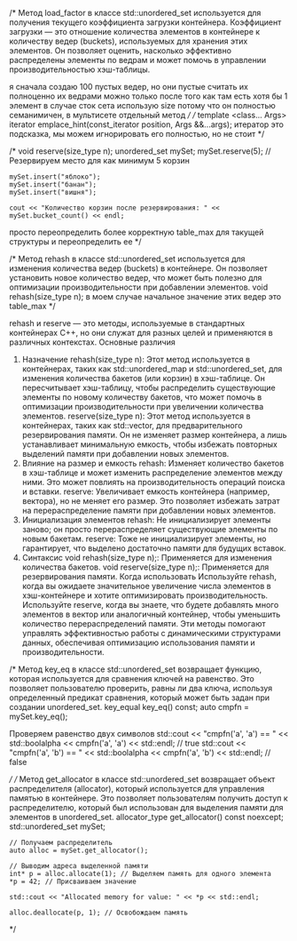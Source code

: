   /*
  Метод load_factor в классе std::unordered_set используется для получения
  текущего коэффициента загрузки контейнера. Коэффициент загрузки — это
  отношение количества элементов в контейнере к количеству ведер (buckets),
  используемых для хранения этих элементов. Он позволяет оценить, насколько
  эффективно распределены элементы по ведрам и может помочь в управлении
  производительностью хэш-таблицы.

  я сначала создаю 100 пустых ведер, но они пустые
  считать их полноценно их ведрами можно только после того как там есть хотя бы
  1 элемент в случае сток сета использую size потому что он полностью
  семанимичен, в мультисете отдельный метод
  */
  /*
    template <class... Args>
    iterator emplace_hint(const_iterator position, Args &&...args);
  итератор это подсказка, мы можем игнорировать его полностью, но не стоит
  */








  /*
  void reserve(size_type n);
   unordered_set<string> mySet;
    mySet.reserve(5); // Резервируем место для как минимум 5 корзин

    mySet.insert("яблоко");
    mySet.insert("банан");
    mySet.insert("вишня");

    cout << "Количество корзин после резервирования: " << mySet.bucket_count() << endl;

  просто переопределить более корректную table_max для такущей структуры
  и переопределить ее
  */

  /*
  Метод rehash в классе std::unordered_set используется для изменения количества
  ведер (buckets) в контейнере. Он позволяет установить новое количество ведер,
  что может быть полезно для оптимизации производительности при добавлении
  элементов.
  void rehash(size_type n);
  в моем случае начальное значение этих ведер это table_max
  */


rehash и reserve — это методы, используемые в стандартных контейнерах C++, но они служат для разных целей и применяются в различных контекстах.
Основные различия
1. Назначение
rehash(size_type n): Этот метод используется в контейнерах, таких как std::unordered_map и std::unordered_set, для изменения количества бакетов (или корзин) в хэш-таблице. Он пересчитывает хэш-таблицу, чтобы распределить существующие элементы по новому количеству бакетов, что может помочь в оптимизации производительности при увеличении количества элементов.
reserve(size_type n): Этот метод используется в контейнерах, таких как std::vector, для предварительного резервирования памяти. Он не изменяет размер контейнера, а лишь устанавливает минимальную емкость, чтобы избежать повторных выделений памяти при добавлении новых элементов.
2. Влияние на размер и емкость
rehash: Изменяет количество бакетов в хэш-таблице и может изменить распределение элементов между ними. Это может повлиять на производительность операций поиска и вставки.
reserve: Увеличивает емкость контейнера (например, вектора), но не меняет его размер. Это позволяет избежать затрат на перераспределение памяти при добавлении новых элементов.
3. Инициализация элементов
rehash: Не инициализирует элементы заново; он просто перераспределяет существующие элементы по новым бакетам.
reserve: Тоже не инициализирует элементы, но гарантирует, что выделено достаточно памяти для будущих вставок.
4. Синтаксис
void rehash(size_type n);: Применяется для изменения количества бакетов.
void reserve(size_type n);: Применяется для резервирования памяти.
Когда использовать
Используйте rehash, когда вы ожидаете значительное увеличение числа элементов в хэш-контейнере и хотите оптимизировать производительность.
Используйте reserve, когда вы знаете, что будете добавлять много элементов в вектор или аналогичный контейнер, чтобы уменьшить количество перераспределений памяти.
Эти методы помогают управлять эффективностью работы с динамическими структурами данных, обеспечивая оптимизацию использования памяти и производительности.






































  /*
  Метод key_eq в классе std::unordered_set возвращает функцию, которая
  используется для сравнения ключей на равенство. Это позволяет пользователю
  проверить, равны ли два ключа, используя определенный предикат сравнения,
  который может быть задан при создании unordered_set.
  key_equal key_eq() const;
      auto cmpfn = mySet.key_eq();

  Проверяем равенство двух символов
    std::cout << "cmpfn('a', 'a') == " << std::boolalpha << cmpfn('a', 'a') <<
  std::endl; // true std::cout << "cmpfn('a', 'b') == " << std::boolalpha <<
  cmpfn('a', 'b') << std::endl; // false

  */
  /*
  Метод get_allocator в классе std::unordered_set возвращает объект
  распределителя (allocator), который используется для управления памятью в
  контейнере. Это позволяет пользователям получить доступ к распределителю,
  который был использован для выделения памяти для элементов в unordered_set.
  allocator_type get_allocator() const noexcept;
    std::unordered_set<int> mySet;

    // Получаем распределитель
    auto alloc = mySet.get_allocator();

    // Выводим адреса выделенной памяти
    int* p = alloc.allocate(1); // Выделяем память для одного элемента
    *p = 42; // Присваиваем значение

    std::cout << "Allocated memory for value: " << *p << std::endl;

    alloc.deallocate(p, 1); // Освобождаем память
  */
